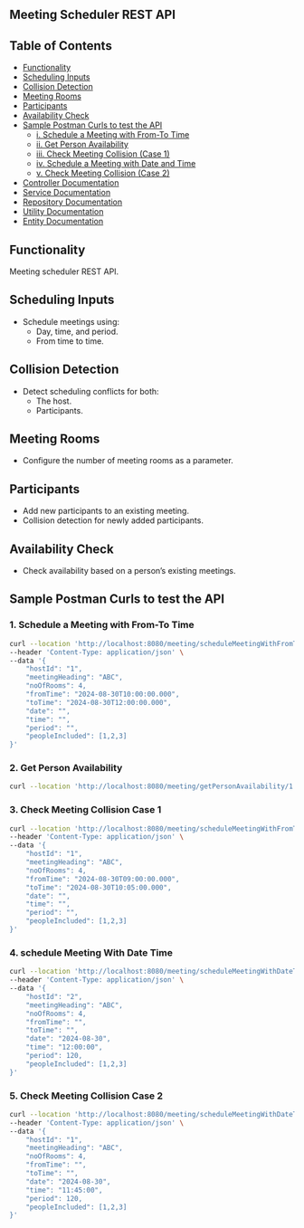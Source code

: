 ## Meeting Scheduler REST API

## Table of Contents

- [Functionality](#functionality)
- [Scheduling Inputs](#scheduling-inputs)
- [Collision Detection](#collision-detection)
- [Meeting Rooms](#meeting-rooms)
- [Participants](#participants)
- [Availability Check](#availability-check)
- [Sample Postman Curls to test the API](#sample-postman-curls-to-test-the-api)
    - [i. Schedule a Meeting with From-To Time](#1-schedule-a-meeting-with-from-to-time)
    - [ii. Get Person Availability](#2-get-person-availability)
    - [iii. Check Meeting Collision (Case 1)](#3-check-meeting-collision-case-1)
    - [iv. Schedule a Meeting with Date and Time](#4-schedule-meeting-with-date-time)
    - [v. Check Meeting Collision (Case 2)](#5-check-meeting-collision-case-2)
- [Controller Documentation](src/main/java/com/meet/controller/README.md)
- [Service Documentation](src/main/java/com/meet/service/README.md)
- [Repository Documentation](src/main/java/com/meet/repository/README.md)
- [Utility Documentation](src/main/java/com/meet/util/README.md)
- [Entity Documentation](src/main/java/com/meet/entity/README.md)

## Functionality
Meeting scheduler REST API.

## Scheduling Inputs
  - Schedule meetings using:
    - Day, time, and period.
    - From time to time.

## Collision Detection
  - Detect scheduling conflicts for both:
    - The host.
    - Participants.

## Meeting Rooms
  - Configure the number of meeting rooms as a parameter.

## Participants
  - Add new participants to an existing meeting.
  - Collision detection for newly added participants.

## Availability Check
  - Check availability based on a person’s existing meetings.

## Sample Postman Curls to test the API

### 1. Schedule a Meeting with From-To Time

```bash
curl --location 'http://localhost:8080/meeting/scheduleMeetingWithFromToTime' \
--header 'Content-Type: application/json' \
--data '{
    "hostId": "1",
    "meetingHeading": "ABC",
    "noOfRooms": 4,
    "fromTime": "2024-08-30T10:00:00.000",
    "toTime": "2024-08-30T12:00:00.000",
    "date": "",
    "time": "",
    "period": "",
    "peopleIncluded": [1,2,3]
}'
```

### 2. Get Person Availability

```bash
curl --location 'http://localhost:8080/meeting/getPersonAvailability/1'
```

### 3. Check Meeting Collision Case 1

```bash
curl --location 'http://localhost:8080/meeting/scheduleMeetingWithFromToTime' \
--header 'Content-Type: application/json' \
--data '{
    "hostId": "1",
    "meetingHeading": "ABC",
    "noOfRooms": 4,
    "fromTime": "2024-08-30T09:00:00.000",
    "toTime": "2024-08-30T10:05:00.000",
    "date": "",
    "time": "",
    "period": "",
    "peopleIncluded": [1,2,3]
}'
```

### 4. schedule Meeting With Date Time

```bash
curl --location 'http://localhost:8080/meeting/scheduleMeetingWithDateTime' \
--header 'Content-Type: application/json' \
--data '{
    "hostId": "2",
    "meetingHeading": "ABC",
    "noOfRooms": 4,
    "fromTime": "",
    "toTime": "",
    "date": "2024-08-30",
    "time": "12:00:00",
    "period": 120,
    "peopleIncluded": [1,2,3]
}'
```

### 5. Check Meeting Collision Case 2

```bash
curl --location 'http://localhost:8080/meeting/scheduleMeetingWithDateTime' \
--header 'Content-Type: application/json' \
--data '{
    "hostId": "1",
    "meetingHeading": "ABC",
    "noOfRooms": 4,
    "fromTime": "",
    "toTime": "",
    "date": "2024-08-30",
    "time": "11:45:00",
    "period": 120,
    "peopleIncluded": [1,2,3]
}'
```